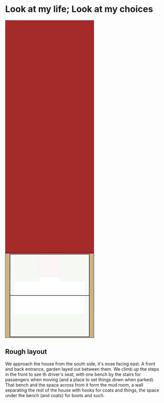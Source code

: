 # Look at my life; Look at my choices

![sketch of the thing](sketch.svg)

## Rough layout

We approach the house from the south side, it's nose facing east.
A front and back entrance, garden layed out between them.
We climb up the steps in the front to see th driver's seat,
with one bench by the stairs for passengers when moving
(and a place to set things down when parked).
That bench and the space across from it form the mud room,
a wall separating the rest of the house with hooks for coats and things,
the space under the bench (and coats) for boots and such.
